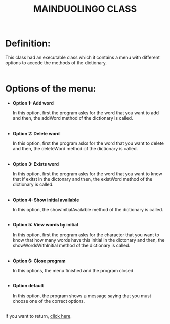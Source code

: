 # <div align="center">**MAINDUOLINGO CLASS**</div>

<br>

# **Definition:**

This class had an executable class which it contains a menu with different options to accede the methods of the dictionary.
<br><br>

# **Options of the menu:**

- **Option 1: Add word**

  In this option, first the program asks for the word that you want to add and then, the addWord method of the dictionary is called.
  <br><br>

- **Option 2: Delete word**

  In this option, first the program asks for the word that you want to delete and then, the deleteWord method of the dictionary is called.
  <br><br>

- **Option 3: Exists word**

  In this option, first the program asks for the word that you want to know that if exitst in the dictonary and then, the existWord method of the dictionary is called.
  <br><br>

- **Option 4: Show initial available**

  In this option, the showInitialAvailable method of the dictionary is called.
  <br><br>

- **Option 5: View words by initial**

  In this option, first the program asks for the character that you want to know that how many words have this initial in the dictonary and then, the showWordsWithInitial method of the dictionary is called.
  <br><br>

- **Option 6: Close program**

  In this options, the menu finished and the program closed.
  <br><br>

- **Option default**

  In this option, the program shows a message saying that you must choose one of the correct options.
  <br><br>

If you want to return, [click here](../README.md).
